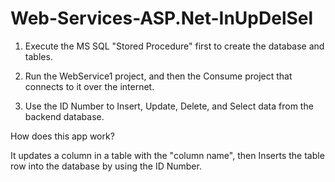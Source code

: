 # Web-Services-ASP.Net-InUpDelSel

1. Execute the MS SQL "Stored Procedure" first to create the database and tables.

2. Run the WebService1 project, and then the Consume project that connects to it over the internet.

3. Use the ID Number to Insert, Update, Delete, and Select data from the backend database.

How does this app work? 

It updates a column in a table with the "column name", then Inserts the table row into the database by using the ID Number.
